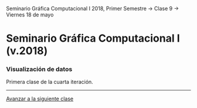 Seminario Gráfica Computacional I 2018, Primer Semestre → Clase 9 → Viernes 18 de mayo

# Seminario Gráfica Computacional I (v.2018)

### Visualización de datos

Primera clase de la cuarta iteración.

- - - - 

[Avanzar a la siguiente clase](https://github.com/profesorfaco/dgp502_10/)
